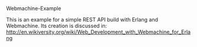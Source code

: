Webmachine-Example

This is an example for a simple REST API build with Erlang and Webmachine. Its
creation is discussed in: http://en.wikiversity.org/wiki/Web_Development_with_Webmachine_for_Erlang
